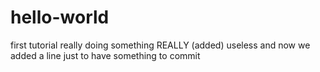 # hello-world
first tutorial really doing something REALLY (added) useless
and now we added a line just to have something to commit
